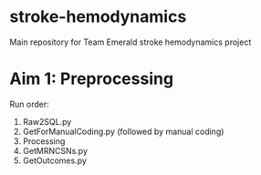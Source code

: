 # stroke-hemodynamics
Main repository for Team Emerald stroke hemodynamics project

# Aim 1: Preprocessing
Run order:
1. Raw2SQL.py
2. GetForManualCoding.py (followed by manual coding)
3. Processing
4. GetMRNCSNs.py
5. GetOutcomes.py